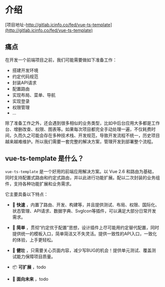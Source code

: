 
# 介绍

[项目地址-http://gitlab.icinfo.co/fed/vue-ts-template](http://gitlab.icinfo.co/fed/vue-ts-template) 

## 痛点

在开发一个前端项目之前，我们可能需要做如下准备工作：
- 搭建开发环境
- 约定代码规范
- 封装API请求
- 配置路由
- 实现布局、菜单、导航
- 实现登录
- 权限管理
- ...

除了准备工作之外，还会遇到很多相似的业务类型，比如中后台应用大多都是工作台、增删改查、权限、图表等。如果每次项目都完全手动处理一遍，不仅耗费时间，久而久之可能会存在多种技术栈、开发规范，导致开发流程不统一，历史项目越来越难维护。所以我们需要一套完整的解决方案，管理开发到部署整个流程。

## vue-ts-template 是什么？

`vue-ts-template` 是一个好用的前端应用解决方案。以 Vue 2.6 和路由为基础，同时支持配置式路由和约定式路由，并以此进行功能扩展。配以二次封装的业务组件，支持各种功能扩展和业务需求。     

它主要具备以下特点：
- 🚀  __快速__ ，内置了路由、开发、构建等，并且提供测试、布局、权限、国际化、状态管理、API请求、数据字典、SvgIcon等插件，可以满足大部分日常开发需求。  
  
- 🧨  __简单__ ，贯彻“约定优于配置”思想，设计插件上尽可能用约定替代配置，同时提供统一的模板入口，简单简洁又不失灵活。提供一致性的API入口，一致化的体验，上手更轻松。

- 💪  __健壮__ ，只需要关心页面内容，减少写BUG的机会！提供单元测试、覆盖测试能力保障项目质量。

- 📦  __可扩展__ ，todo

- 📡  __面向未来__ ，todo